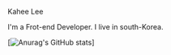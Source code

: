 Kahee Lee

I'm a Frot-end Developer.
I live in south-Korea.

[![Anurag's GitHub stats](https://github-readme-stats.vercel.app/api?username=Tomas1876&&show_icons=true&theme=radical)]

